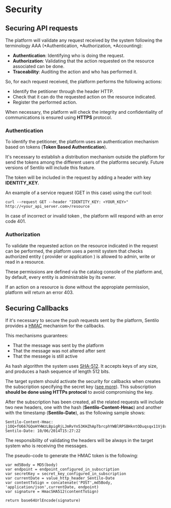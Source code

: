 Security
========

## Securing API requests

The platform will validate any request received by the system following the terminology AAA (*Authentication, *Authorization, *Accounting):

* **Authentication**: Identifying who is doing the request.
* **Authorization**: Validating that the action requested on the resource associated can be done.
* **Traceability**: Auditing the action and who has performed it.

So, for each request received, the platform performs the following actions:

* Identify the petitioner through the header HTTP.
* Check that it can do the requested action on the resource indicated.
* Register the performed action.

When necessary, the platform will check the integrity and confidentiality of communications is ensured using **HTTPS** protocol.


### Authentication

To identify the petitioner, the platform uses an authentication mechanism based on tokens (**Token Based Authentication**).

It's necessary to establish a distribution mechanism outside the platform for send the tokens among the different users of the platforms securely. Future versions of Sentilo will include this feature.

The token will be included in the request by adding a header with key **IDENTITY_KEY.**

An example of a service request (GET in this case) using the curl tool:

```
curl --request GET --header "IDENTITY_KEY: <YOUR_KEY>" http://<your_api_server.com>/resource
```

In case of incorrect or invalid token , the platform will respond with an error code 401.

### Authorization

To validate the requested action on the resource indicated in the request can be performed, the platform uses a permit system that checks authorized entity ( provider or application ) is allowed to admin, write or read in a resource.

These permissions are defined via the catalog console of the platform and, by default, every entity is administrable by its owner.

If an action on a resource is done without the appropiate permission, platform will return an error 403.


## <a name="securityCallbacks"></a> Securing Callbacks

If it's necessary to secure the push requests sent by the platform, Sentilo provides a [HMAC](http://en.wikipedia.org/wiki/Hash-based_message_authentication_code) mechanism for the callbacks.

This mechanisms guarantees:

* That the message was sent by the platform
* That the message was not altered after sent
* That the messege is still active

As hash algorithm the system uses [SHA-512](http://en.wikipedia.org/wiki/SHA-2). It accepts keys of any size, and produces a hash sequence of length 512 bits.

The target system should activate the security for callbacks when creates the subscription specifying the secret key ([see more](./services/subscription/subscription)). This subscription **should be done using HTTPs protocol** to avoid compromising the key.

After the subscription has been created, all the related requests will include two new headers, one with the hash (**Sentilo-Content-Hmac**) and another with the timestamp (**Sentilo-Date**), as the following sample shows:

```
Sentilo-Content-Hmac: 
j1OQ+fU667GQoHYHWzLBpigRjLJmRvYn53KHZhApTbrcphYWBlRPSBHkntODuqsqx11Vj8rsc7DDziiutTq/5g==
Sentilo-Date: 10/06/2014T15:27:22
```


The responsibility of validating the headers will be always in the target system who is receiving the messages.
 
The pseudo-code to generate the HMAC token is the following:


```
var md5Body = MD5(body)
var endpoint = endpoint_configured_in_subscription
var secretKey = secret_key_configured_in_subscription
var currentDate = value_http_header_Sentilo-Date
var contentToSign = concatenate('POST',md5Body, 'application/json',currentDate, endpoint)
var signature = HmacSHA512(contentToSign)

return base64UrlEncode(signature)
```

